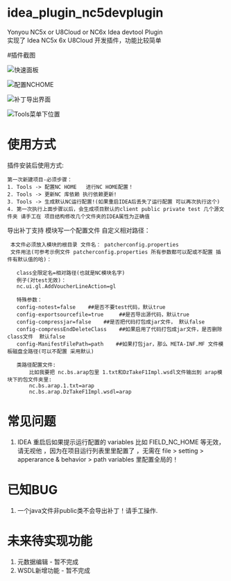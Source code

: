 # idea_plugin_nc5devplugin
Yonyou NC5x or U8Cloud or NC6x Idea devtool Plugin   
实现了 Idea NC5x 6x U8Cloud 开发插件，功能比较简单

#插件截图
    
![快速面板](https://s2.ax1x.com/2020/02/20/3eonRP.jpg "快速操作面板")    

![配置NCHOME](https://s2.ax1x.com/2020/02/20/3eolqg.jpg "配置NCHOME")    

![补丁导出界面](https://s2.ax1x.com/2020/02/20/3eomGt.jpg "补丁导出界面")    

![Tools菜单下位置](https://s2.ax1x.com/2020/02/20/3eoMM8.jpg "Tools菜单下位置")    
     
# 使用方式
插件安装后使用方式:
```
第一次新建项目-必须步骤：
1. Tools -> 配置NC HOME   进行NC HOME配置！ 
2. Tools -> 更新NC 库依赖 执行依赖更新! 
3. Tools -> 生成默认NC运行配置!(如果重启IDEA后丢失了运行配置 可以再次执行这个)    
4. 第一次执行上面步骤以后，会生成项目默认的client public private test 几个源文件夹 请手工在 项目结构修改几个文件夹的IDEA属性为正确值
```

 导出补丁支持 模块写一个配置文件 自定义相对路径：     
 ```
  本文件必须放入模块的根目录 文件名： patcherconfig.properties   
  文件用法(可参考示例文件 patcherconfig.properties 所有参数都可以配或不配置 插件有默认值的哈)：   
  
    class全限定名=相对路径(也就是NC模块名字)   
    例子(对test无效)：    
    nc.ui.gl.AddVoucherLineAction=gl   
    
    特殊参数：   
    config-notest=false    ##是否不要test代码，默认true     
    config-exportsourcefile=true     ##是否导出源代码，默认true        
    config-compressjar=false    ##是否把代码打包成jar文件， 默认false    
    config-compressEndDeleteClass    ##如果启用了代码打包成jar文件，是否删除class文件  默认false    
    config-ManifestFilePath=path    ##如果打包jar，那么 META-INF.MF 文件模板磁盘全路径(可以不配置 采用默认)        
    
    类路径配置文件:     
        比如我要把 nc.bs.arap包里 1.txt和DzTakeF1Impl.wsdl文件输出到 arap模块下的包文件夹里:   
        nc.bs.arap.1.txt=arap   
        nc.bs.arap.DzTakeF1Impl.wsdl=arap    
 ```
# 常见问题
1. IDEA 重启后如果提示运行配置的
    variables 比如 FIELD_NC_HOME 等无效，请无视他
    ，因为在项目运行列表里里配置了
    ，无需在 file > setting > apperarance & behavior > path variables 里配置全局的！    


# 已知BUG
1. 一个java文件非public类不会导出补丁！请手工操作.

# 未来待实现功能
1. 元数据编辑 - 暂不完成
2. WSDL新增功能  - 暂不完成